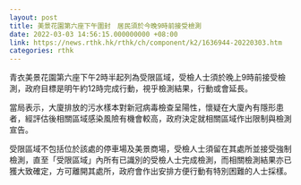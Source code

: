 ```yaml
---
layout: post
title: 美景花園第六座下午圍封　居民須於今晚9時前接受檢測
date: 2022-03-03 14:56:15.000000000 +08:00
link: https://news.rthk.hk/rthk/ch/component/k2/1636944-20220303.htm
categories: rthk
---
```


青衣美景花園第六座下午2時半起列為受限區域，受檢人士須於晚上9時前接受檢測，政府目標是明午約12時完成行動，視乎檢測結果，行動或會延長。

當局表示，大廈排放的污水樣本對新冠病毒檢查呈陽性，懷疑在大廈內有隱形患者，經評估後相關區域感染風險有機會較高，政府決定就相關區域作出限制與檢測宣告。

受限區域不包括位於該處的停車場及美景商場，受檢人士須留在其處所並接受強制檢測，直至「受限區域」內所有已識別的受檢人士完成檢測，而相關檢測結果亦已獲大致確定，方可離開其處所，政府會作出安排方便行動有特別困難的人士採樣。
